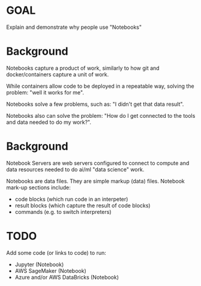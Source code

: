 # GOAL

Explain and demonstrate why people use "Notebooks"

# Background

Notebooks capture a product of work, similarly to how
git and docker/containers capture a unit of work.

While containers allow code to be deployed in a repeatable way,
solving the problem:
  "well it works for me".

Notebooks solve a few problems, such as:
  "I didn't get that data result".

Notebooks also can solve the problem:
  "How do I get connected to the tools and data needed to do my work?".

# Background

Notebook Servers are web servers configured to connect to compute and data resources
needed to do ai/ml "data science" work.

Notebooks are data files. They are simple markup (data) files.
Notebook mark-up sections include:
- code blocks (which run code in an interpeter)
- result blocks (which capture the result of code blocks)
- commands (e.g. to switch interpreters)

# TODO
Add some code (or links to code) to run:
- Jupyter (Notebook)
- AWS SageMaker (Notebook)
- Azure and/or AWS DataBricks (Notebook)
